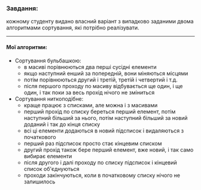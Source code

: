 ### Завдання:
кожному студенту видано власний варіант з випадково заданими двома алгоритмами сортування, які потрібно реалізувати.

---

#### Мої алгоритми:
- Сортування бульбашкою:
  - в масиві порівнюються два перші сусідні елементи
  - якщо наступний енший за попередній, вони міняються місцями
  - потім порівнюються другий і третій, третій і четвертий і т.д.
  - після першого проходу по масиву відбувається ще один, і ще один, і так поки за весь прохід нічого не зміниться
- Сортування ниткоподібне:
  - краще працює з списками, але можна і з масивами
  - перший прохід по списку береться перший елемент, потім наступний більший за нього, потім наступний більший за новий доданий і так до кінця списку
  - всі ці елементи додаються в новий підсписок і видаляються з початкового
  - перший раз підсписок просто стає кінцевим списком
  - другий прохід також бере перший елемент, вже новий, і так само вибирає елементи
  - після другого і далі проходу по списку підсписок і кінцевий список об'єднуються
  - проходи закінчуються, коли в початковому списку нічого не залишилось

